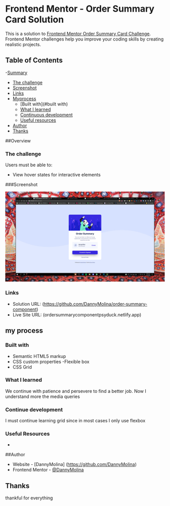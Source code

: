 # Frontend Mentor - Order Summary Card Solution

This is a solution to [Frontend Mentor Order Summary Card Challenge](https://www.frontendmentor.io/challenges/order-summary-component-QlPmajDUj). Frontend Mentor challenges help you improve your coding skills by creating realistic projects.

## Table of Contents

-[Summary](#summary)

- [The challenge](#the-challenge)
- [Screenshot](#screenshot)
- [Links](#links)
- [Myprocess](#my-process)
  - [Built with](#built with)
  - [What I learned](#what-I-learned)
  - [Continuous development](#continuous-development)
  - [Useful resources](#useful-resources)
- [Author](#author)
- [Thanks](#thanks)

##Overview

### The challenge

Users must be able to:

- View hover states for interactive elements

###Screenshot

![Design preview for the NFT preview card component coding challenge](./design/desktop-preview.jpg)

### Links

- Solution URL:
  (https://github.com/DannyMolina/order-summary-component)
- Live Site URL:
  (ordersummarycomponentpsyduck.netlify.app)

## my process

### Built with

- Semantic HTML5 markup
- CSS custom properties
  -Flexible box
- CSS Grid

### What I learned

We continue with patience and persevere to find a better job. Now I understand more the media queries

### Continue development

I must continue learning grid since in most cases I only use flexbox

### Useful Resources

-

##Author

- Website - [DannyMolina] (https://github.com/DannyMolina)
- Frontend Mentor - [@DannyMolina](https://www.frontendmentor.io/profile/DannyMolina)

## Thanks

thankful for everything
